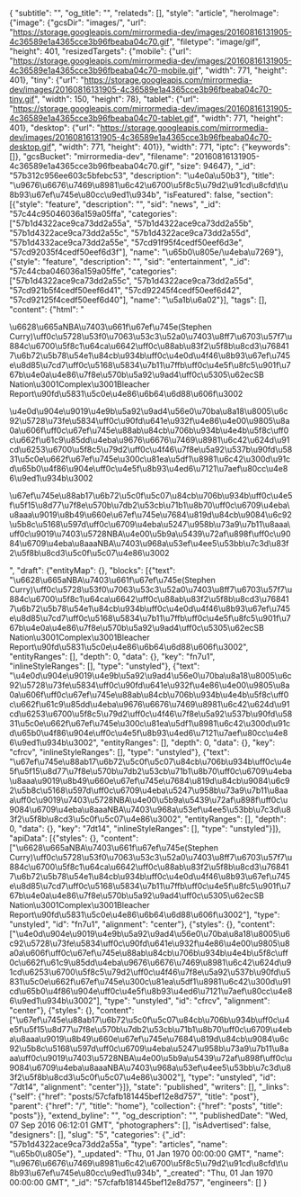 {
"subtitle": "", "og_title": "", "relateds": [], "style": "article", "heroImage": {"image": {"gcsDir": "images/", "url": "https://storage.googleapis.com/mirrormedia-dev/images/20160816131905-4c36589e1a4365cce3b96fbeaba04c70.gif", "filetype": "image/gif", "height": 401, "resizedTargets": {"mobile": {"url": "https://storage.googleapis.com/mirrormedia-dev/images/20160816131905-4c36589e1a4365cce3b96fbeaba04c70-mobile.gif", "width": 771, "height": 401}, "tiny": {"url": "https://storage.googleapis.com/mirrormedia-dev/images/20160816131905-4c36589e1a4365cce3b96fbeaba04c70-tiny.gif", "width": 150, "height": 78}, "tablet": {"url": "https://storage.googleapis.com/mirrormedia-dev/images/20160816131905-4c36589e1a4365cce3b96fbeaba04c70-tablet.gif", "width": 771, "height": 401}, "desktop": {"url": "https://storage.googleapis.com/mirrormedia-dev/images/20160816131905-4c36589e1a4365cce3b96fbeaba04c70-desktop.gif", "width": 771, "height": 401}}, "width": 771, "iptc": {"keywords": []}, "gcsBucket": "mirrormedia-dev", "filename": "20160816131905-4c36589e1a4365cce3b96fbeaba04c70.gif", "size": 94647}, "_id": "57b312c956ee603c5bfebc53", "description": "\u4e0a\u50b3"}, "title": "\u9676\u6676\u7469\u8981\u6c42\u6700\u5f8c5\u79d2\u91cd\u8cfd\t\u8b93\u67ef\u745e\u80cc\u9ed1\u934b", "isFeatured": false, "section": [{"style": "feature", "description": "", "sid": "news", "_id": "57c44c95046036a159a05ffa", "categories": ["57b1d4322ace9ca73dd2a55a", "57b1d4322ace9ca73dd2a55b", "57b1d4322ace9ca73dd2a55c", "57b1d4322ace9ca73dd2a55d", "57b1d4332ace9ca73dd2a55e", "57cd91f95f4cedf50eef6d3e", "57cd92035f4cedf50eef6d3f"], "name": "\u65b0\u805e/\u4eba\u7269"}, {"style": "feature", "description": "", "sid": "entertainment", "_id": "57c44cba046036a159a05ffe", "categories": ["57b1d4322ace9ca73dd2a55c", "57b1d4322ace9ca73dd2a55d", "57cd921b5f4cedf50eef6d41", "57cd92245f4cedf50eef6d42", "57cd92125f4cedf50eef6d40"], "name": "\u5a1b\u6a02"}], "tags": [], "content": {"html": "<p>\u6628\u665aNBA\u7403\u661f\u67ef\u745e(Stephen Curry)\uff0c\u5728\u53f0\u7063\u53c3\u52a0\u7403\u8ff7\u6703\u57f7\u884c\u6700\u5f8c1\u64ca\u6642\uff0c\u88ab\u83f2\u5f8b\u8cd3\u768417\u6b72\u5b78\u54e1\u84cb\u934b\uff0c\u4e0d\u4f46\u8b93\u67ef\u745e\u8d85\u7cd7\uff0c\u5168\u5834\u7b11\u7ffb\uff0c\u4e5f\u8fc5\u901f\u767b\u4e0a\u4e86\u7f8e\u570b\u5a92\u9ad4\uff0c\u5305\u62ecSB Nation\u3001Complex\u3001Bleacher Report\u90fd\u5831\u5c0e\u4e86\u6b64\u6d88\u606f\u3002</p><p>\u4e0d\u904e\u9019\u4e9b\u5a92\u9ad4\u56e0\u70ba\u8a18\u8005\u6c92\u5728\u73fe\u5834\uff0c\u90fd\u641e\u932f\u4e86\u4e00\u9805\u8a0a\u606f\uff0c\u67ef\u745e\u88ab\u84cb\u706b\u934b\u4e4b\u5f8c\uff0c\u662f\u61c9\u85dd\u4eba\u9676\u6676\u7469\u8981\u6c42\u624d\u91cd\u6253\u6700\u5f8c5\u79d2\uff0c\u4f46\u7f8e\u5a92\u537b\u90fd\u5831\u5c0e\u662f\u67ef\u745e\u300c\u81ea\u5df1\u8981\u6c42\u300d\u91cd\u65b0\u4f86\u904e\uff0c\u4e5f\u8b93\u4ed6\u7121\u7aef\u80cc\u4e86\u9ed1\u934b\u3002</p><p>\u67ef\u745e\u88ab17\u6b72\u5c0f\u5c07\u84cb\u706b\u934b\uff0c\u4e5f\u5f15\u8d77\u7f8e\u570b\u7db2\u53cb\u71b1\u8b70\uff0c\u6709\u4eba\u8aaa\u9019\u8b49\u660e\u67ef\u745e\u7684\u819d\u84cb\u9084\u6c92\u5b8c\u5168\u597d\uff0c\u6709\u4eba\u5247\u958b\u73a9\u7b11\u8aaa\uff0c\u9019\u7403\u5728NBA\u4e00\u5b9a\u5439\u72af\u898f\uff0c\u9084\u6709\u4eba\u8aaaNBA\u7403\u968a\u53ef\u4ee5\u53bb\u7c3d\u83f2\u5f8b\u8cd3\u5c0f\u5c07\u4e86\u3002</p>", "draft": {"entityMap": {}, "blocks": [{"text": "\u6628\u665aNBA\u7403\u661f\u67ef\u745e(Stephen Curry)\uff0c\u5728\u53f0\u7063\u53c3\u52a0\u7403\u8ff7\u6703\u57f7\u884c\u6700\u5f8c1\u64ca\u6642\uff0c\u88ab\u83f2\u5f8b\u8cd3\u768417\u6b72\u5b78\u54e1\u84cb\u934b\uff0c\u4e0d\u4f46\u8b93\u67ef\u745e\u8d85\u7cd7\uff0c\u5168\u5834\u7b11\u7ffb\uff0c\u4e5f\u8fc5\u901f\u767b\u4e0a\u4e86\u7f8e\u570b\u5a92\u9ad4\uff0c\u5305\u62ecSB Nation\u3001Complex\u3001Bleacher Report\u90fd\u5831\u5c0e\u4e86\u6b64\u6d88\u606f\u3002", "entityRanges": [], "depth": 0, "data": {}, "key": "fn7u1", "inlineStyleRanges": [], "type": "unstyled"}, {"text": "\u4e0d\u904e\u9019\u4e9b\u5a92\u9ad4\u56e0\u70ba\u8a18\u8005\u6c92\u5728\u73fe\u5834\uff0c\u90fd\u641e\u932f\u4e86\u4e00\u9805\u8a0a\u606f\uff0c\u67ef\u745e\u88ab\u84cb\u706b\u934b\u4e4b\u5f8c\uff0c\u662f\u61c9\u85dd\u4eba\u9676\u6676\u7469\u8981\u6c42\u624d\u91cd\u6253\u6700\u5f8c5\u79d2\uff0c\u4f46\u7f8e\u5a92\u537b\u90fd\u5831\u5c0e\u662f\u67ef\u745e\u300c\u81ea\u5df1\u8981\u6c42\u300d\u91cd\u65b0\u4f86\u904e\uff0c\u4e5f\u8b93\u4ed6\u7121\u7aef\u80cc\u4e86\u9ed1\u934b\u3002", "entityRanges": [], "depth": 0, "data": {}, "key": "cfrcv", "inlineStyleRanges": [], "type": "unstyled"}, {"text": "\u67ef\u745e\u88ab17\u6b72\u5c0f\u5c07\u84cb\u706b\u934b\uff0c\u4e5f\u5f15\u8d77\u7f8e\u570b\u7db2\u53cb\u71b1\u8b70\uff0c\u6709\u4eba\u8aaa\u9019\u8b49\u660e\u67ef\u745e\u7684\u819d\u84cb\u9084\u6c92\u5b8c\u5168\u597d\uff0c\u6709\u4eba\u5247\u958b\u73a9\u7b11\u8aaa\uff0c\u9019\u7403\u5728NBA\u4e00\u5b9a\u5439\u72af\u898f\uff0c\u9084\u6709\u4eba\u8aaaNBA\u7403\u968a\u53ef\u4ee5\u53bb\u7c3d\u83f2\u5f8b\u8cd3\u5c0f\u5c07\u4e86\u3002", "entityRanges": [], "depth": 0, "data": {}, "key": "7dt14", "inlineStyleRanges": [], "type": "unstyled"}]}, "apiData": [{"styles": {}, "content": ["\u6628\u665aNBA\u7403\u661f\u67ef\u745e(Stephen Curry)\uff0c\u5728\u53f0\u7063\u53c3\u52a0\u7403\u8ff7\u6703\u57f7\u884c\u6700\u5f8c1\u64ca\u6642\uff0c\u88ab\u83f2\u5f8b\u8cd3\u768417\u6b72\u5b78\u54e1\u84cb\u934b\uff0c\u4e0d\u4f46\u8b93\u67ef\u745e\u8d85\u7cd7\uff0c\u5168\u5834\u7b11\u7ffb\uff0c\u4e5f\u8fc5\u901f\u767b\u4e0a\u4e86\u7f8e\u570b\u5a92\u9ad4\uff0c\u5305\u62ecSB Nation\u3001Complex\u3001Bleacher Report\u90fd\u5831\u5c0e\u4e86\u6b64\u6d88\u606f\u3002"], "type": "unstyled", "id": "fn7u1", "alignment": "center"}, {"styles": {}, "content": ["\u4e0d\u904e\u9019\u4e9b\u5a92\u9ad4\u56e0\u70ba\u8a18\u8005\u6c92\u5728\u73fe\u5834\uff0c\u90fd\u641e\u932f\u4e86\u4e00\u9805\u8a0a\u606f\uff0c\u67ef\u745e\u88ab\u84cb\u706b\u934b\u4e4b\u5f8c\uff0c\u662f\u61c9\u85dd\u4eba\u9676\u6676\u7469\u8981\u6c42\u624d\u91cd\u6253\u6700\u5f8c5\u79d2\uff0c\u4f46\u7f8e\u5a92\u537b\u90fd\u5831\u5c0e\u662f\u67ef\u745e\u300c\u81ea\u5df1\u8981\u6c42\u300d\u91cd\u65b0\u4f86\u904e\uff0c\u4e5f\u8b93\u4ed6\u7121\u7aef\u80cc\u4e86\u9ed1\u934b\u3002"], "type": "unstyled", "id": "cfrcv", "alignment": "center"}, {"styles": {}, "content": ["\u67ef\u745e\u88ab17\u6b72\u5c0f\u5c07\u84cb\u706b\u934b\uff0c\u4e5f\u5f15\u8d77\u7f8e\u570b\u7db2\u53cb\u71b1\u8b70\uff0c\u6709\u4eba\u8aaa\u9019\u8b49\u660e\u67ef\u745e\u7684\u819d\u84cb\u9084\u6c92\u5b8c\u5168\u597d\uff0c\u6709\u4eba\u5247\u958b\u73a9\u7b11\u8aaa\uff0c\u9019\u7403\u5728NBA\u4e00\u5b9a\u5439\u72af\u898f\uff0c\u9084\u6709\u4eba\u8aaaNBA\u7403\u968a\u53ef\u4ee5\u53bb\u7c3d\u83f2\u5f8b\u8cd3\u5c0f\u5c07\u4e86\u3002"], "type": "unstyled", "id": "7dt14", "alignment": "center"}]}, "state": "published", "writers": [], "_links": {"self": {"href": "posts/57cfafb181445bef12e8d757", "title": "post"}, "parent": {"href": "/", "title": "home"}, "collection": {"href": "posts", "title": "posts"}}, "extend_byline": "", "og_description": "", "publishedDate": "Wed, 07 Sep 2016 06:12:01 GMT", "photographers": [], "isAdvertised": false, "designers": [], "slug": "5", "categories": {"_id": "57b1d4322ace9ca73dd2a55a", "type": "articles", "name": "\u65b0\u805e"}, "_updated": "Thu, 01 Jan 1970 00:00:00 GMT", "name": "\u9676\u6676\u7469\u8981\u6c42\u6700\u5f8c5\u79d2\u91cd\u8cfd\t\u8b93\u67ef\u745e\u80cc\u9ed1\u934b", "_created": "Thu, 01 Jan 1970 00:00:00 GMT", "_id": "57cfafb181445bef12e8d757", "engineers": []
}
